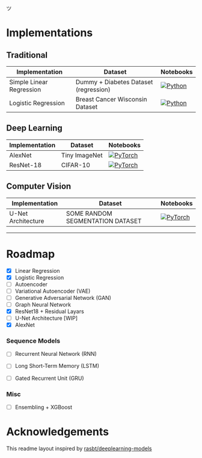 ツ

# Implementations

## Traditional
|Implementation | Dataset | Notebooks |
| --- | --- | --- | 
| Simple Linear Regression | Dummy + Diabetes Dataset (regression) | [![Python](https://img.shields.io/badge/python-3670A0?style=for-the-badge&logo=python&logoColor=ffdd54)](LinearRegression/eval.ipynb) |
| Logistic Regression | Breast Cancer Wisconsin Dataset | [![Python](https://img.shields.io/badge/python-3670A0?style=for-the-badge&logo=python&logoColor=ffdd54)](LogisticRegression/eval.ipynb) |

## Deep Learning
|Implementation | Dataset | Notebooks |
| --- | --- | --- | 
| AlexNet | Tiny ImageNet | [![PyTorch](https://img.shields.io/badge/PyTorch-%23EE4C2C.svg?style=for-the-badge&logo=PyTorch&logoColor=white)](AlexNet/train_alexnet.ipynb) |
| ResNet-18 | CIFAR-10 | [![PyTorch](https://img.shields.io/badge/PyTorch-%23EE4C2C.svg?style=for-the-badge&logo=PyTorch&logoColor=white)](ResNet/train_resnet18.ipynb) |

## Computer Vision
|Implementation | Dataset | Notebooks |
| --- | --- | --- | 
| U-Net Architecture | SOME RANDOM SEGMENTATION DATASET | [![PyTorch](https://img.shields.io/badge/PyTorch-%23EE4C2C.svg?style=for-the-badge&logo=PyTorch&logoColor=white)](...) |


---

# Roadmap
- [x] Linear Regression
- [x] Logistic Regression
- [ ] Autoencoder
- [ ] Variational Autoencoder (VAE)
- [ ] Generative Adversarial Network (GAN)
- [ ] Graph Neural Network
- [x] ResNet18 + Residual Layars
- [ ] U-Net Architecture [WIP]
- [x] AlexNet

### Sequence Models
- [ ] Recurrent Neural Network (RNN)
- [ ] Long Short-Term Memory (LSTM)
- [ ] Gated Recurrent Unit (GRU)


### Misc
- [ ] Ensembling + XGBoost


# Acknowledgements
This readme layout inspired by [rasbt/deeplearning-models](https://github.com/rasbt/deeplearning-models)
